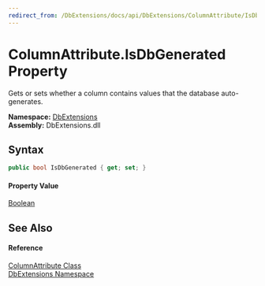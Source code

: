 ```yaml
---
redirect_from: /DbExtensions/docs/api/DbExtensions/ColumnAttribute/IsDbGenerated.html
---
```


ColumnAttribute.IsDbGenerated Property
======================================
Gets or sets whether a column contains values that the database auto-generates.
  
**Namespace:** [DbExtensions][1]  
**Assembly:** DbExtensions.dll

Syntax
------

```csharp
public bool IsDbGenerated { get; set; }
```

#### Property Value
[Boolean][2]

See Also
--------

#### Reference
[ColumnAttribute Class][3]  
[DbExtensions Namespace][1]  

[1]: ../README.md
[2]: https://learn.microsoft.com/dotnet/api/system.boolean
[3]: README.md